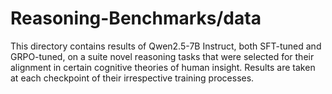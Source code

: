 # Reasoning-Benchmarks/data

This directory contains results of Qwen2.5-7B Instruct, both SFT-tuned and GRPO-tuned, on a suite novel reasoning tasks that were selected for their alignment in certain cognitive theories of human insight. Results are taken at each checkpoint of their irrespective training processes.
